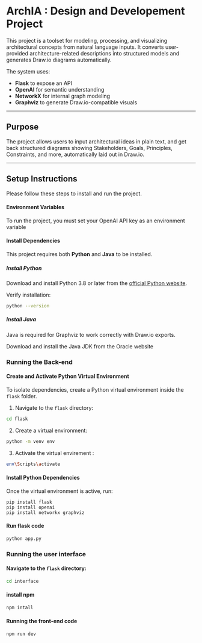 # ArchIA : Design and Developement Project

This project is a toolset for modeling, processing, and visualizing architectural concepts from natural language inputs. It converts user-provided architecture-related descriptions into structured models and generates Draw.io diagrams automatically.

The system uses:
- **Flask** to expose an API  
- **OpenAI** for semantic understanding  
- **NetworkX** for internal graph modeling  
- **Graphviz** to generate Draw.io-compatible visuals

---

## Purpose

The project allows users to input architectural ideas in plain text, and get back structured diagrams showing Stakeholders, Goals, Principles, Constraints, and more, automatically laid out in Draw.io.

---
## Setup Instructions

Please follow these steps to install and run the project.

#### Environment Variables

To run the project, you must set your OpenAI API key as an environment variable


#### Install Dependencies

This project requires both **Python** and **Java** to be installed.

##### Install Python

Download and install Python 3.8 or later from the [official Python website](https://www.python.org/downloads/).

Verify installation:
```bash
python --version
```
##### Install Java
Java is required for Graphviz to work correctly with Draw.io exports.

Download and install the Java JDK from the Oracle website

### Running the Back-end

#### Create and Activate Python Virtual Environment

To isolate dependencies, create a Python virtual environment inside the `flask` folder.

1. Navigate to the `flask` directory:
```bash
cd flask
```
2. Create a virtual environment:

```bash
python -m venv env
```
3. Activate the virtual envirement : 

```bash
env\Scripts\activate
```
#### Install Python Dependencies  
Once the virtual environment is active, run:

```
pip install flask  
pip install openai  
pip install networkx graphviz  
```


#### Run flask code

```bash
python app.py
```

### Running the user interface

####  Navigate to the `flask` directory:
 ```bash
cd interface
```
#### install npm

```bash
npm intall
```

#### Running the front-end code

```bash
npm run dev
```






